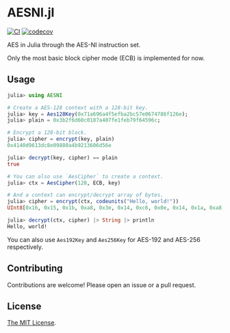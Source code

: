 # AESNI.jl

[![CI](https://github.com/sunoru/AESNI.jl/actions/workflows/CI.yml/badge.svg)](https://github.com/sunoru/AESNI.jl/actions/workflows/CI.yml)
[![codecov](https://codecov.io/github/sunoru/AESNI.jl/branch/main/graph/badge.svg)](https://app.codecov.io/github/sunoru/AESNI.jl)

AES in Julia through the AES-NI instruction set.

Only the most basic block cipher mode (ECB) is implemented for now.

## Usage

```julia
julia> using AESNI

# Create a AES-128 context with a 128-bit key.
julia> key = Aes128Key(0x71a696a4f5efba2bc57e0674786f126e);
julia> plain = 0x3b2f6d60c0187a407fe1feb79f64596c;

# Encrypt a 128-bit block.
julia> cipher = encrypt(key, plain)
0x4140d9613dc8e09880a4b9213606d56e

julia> decrypt(key, cipher) == plain
true

# You can also use `AesCipher` to create a context.
julia> ctx = AesCipher(128, ECB, key)

# And a context can encrypt/decrypt array of bytes.
julia> cipher = encrypt(ctx, codeunits("Hello, world!"))
UInt8[0x16, 0x15, 0x1b, 0xa8, 0x3e, 0x14, 0xc6, 0x0e, 0x14, 0x1a, 0xa8, 0x00, 0x8a, 0x9a, 0x05, 0xf8]

julia> decrypt(ctx, cipher) |> String |> println
Hello, world!
```

You can also use `Aes192Key` and `Aes256Key` for AES-192 and AES-256 respectively.

## Contributing

Contributions are welcome! Please open an issue or a pull request.

## License

[The MIT License](./LICENSE).
